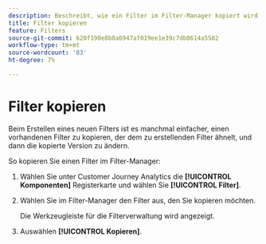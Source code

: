 ```yaml
---
description: Beschreibt, wie ein Filter im Filter-Manager kopiert wird
title: Filter kopieren
feature: Filters
source-git-commit: 620f190e8b8a6947af019ee1e39c7db8614a5502
workflow-type: tm+mt
source-wordcount: '83'
ht-degree: 7%

---
```


# Filter kopieren

Beim Erstellen eines neuen Filters ist es manchmal einfacher, einen vorhandenen Filter zu kopieren, der dem zu erstellenden Filter ähnelt, und dann die kopierte Version zu ändern.

So kopieren Sie einen Filter im Filter-Manager:

1. Wählen Sie unter Customer Journey Analytics die **[!UICONTROL Komponenten]** Registerkarte und wählen Sie **[!UICONTROL Filter]**.

1. Wählen Sie im Filter-Manager den Filter aus, den Sie kopieren möchten.

   Die Werkzeugleiste für die Filterverwaltung wird angezeigt.

1. Auswählen **[!UICONTROL Kopieren]**.